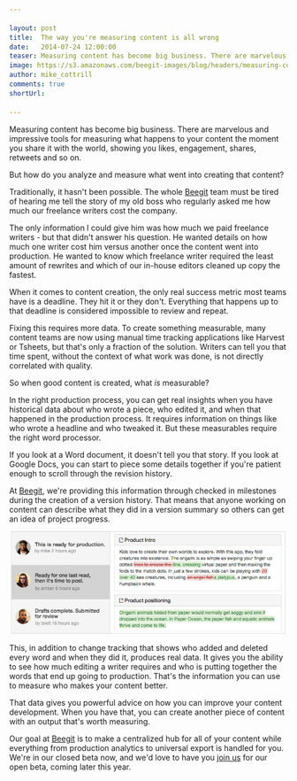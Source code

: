 ```yaml
---

layout: post
title:  The way you're measuring content is all wrong
date:   2014-07-24 12:00:00
teaser: Measuring content has become big business. There are marvelous and impressive tools for measuring what happens to your content the moment you share it with the world, showing you likes, engagement, shares, retweets and so on.  But how do you analyze and measure what went into creating that content? 
image: https://s3.amazonaws.com/beegit-images/blog/headers/measuring-content-wrong.jpg
author: mike_cottrill
comments: true
shortUrl: 

---
```


Measuring content has become big business. There are marvelous and impressive tools for measuring what happens to your content the moment you share it with the world, showing you likes, engagement, shares, retweets and so on. 

But how do you analyze and measure what went into creating that content? 

Traditionally, it hasn't been possible. The whole [Beegit](https://beegit.com) team must be tired of hearing me tell the story of my old boss who regularly asked me how much our freelance writers cost the company. 

The only information I could give him was how much we paid freelance writers - but that didn't answer his question. He wanted details on how much one writer cost him versus another once the content went into production. He wanted to know which freelance writer required the least amount of rewrites and which of our in-house editors cleaned up copy the fastest. 

When it comes to content creation, the only real success metric most teams have is a deadline. They hit it or they don't. Everything that happens up to that deadline is considered impossible to review and repeat. 

Fixing this requires more data. To create something measurable, many content teams are now using manual time tracking applications like Harvest or Tsheets, but that's only a fraction of the solution. Writers can tell you that time spent, without the context of what work was done, is not directly correlated with quality.

So when good content is created, what *is* measurable? 

In the right production process, you can get real insights when you have historical data about who wrote a piece, who edited it, and when that happened in the production process. It requires information on things like who wrote a headline and who tweaked it. But these measurables require the right word processor. 

If you look at a Word document, it doesn't tell you that story. If you look at Google Docs, you can start to piece some details together if you're patient enough to scroll through the revision history. 

At [Beegit](https://beegit.com), we're providing this information through checked in milestones during the creation of a version history. That means that anyone working on content can describe what they did in a version summary so others can get an idea of project progress.

![Versioning](/assets/versioning.jpg)

This, in addition to change tracking that shows who added and deleted every word and when they did it, produces real data. It gives you the ability to see how much editing a writer requires and who is putting together the words that end up going to production. That's the information you can use to measure who makes your content better.

That data gives you powerful advice on how you can improve your content development. When you have that, you can create another piece of content with an output that's worth measuring. 

Our goal at [Beegit](https://beegit.com/) is to make a centralized hub for  all of your content while everything from production analytics to universal export is handled for you. We're in our closed beta now, and we'd love to have you [join us](https://beegit.com) for our open beta, coming later this year. 

